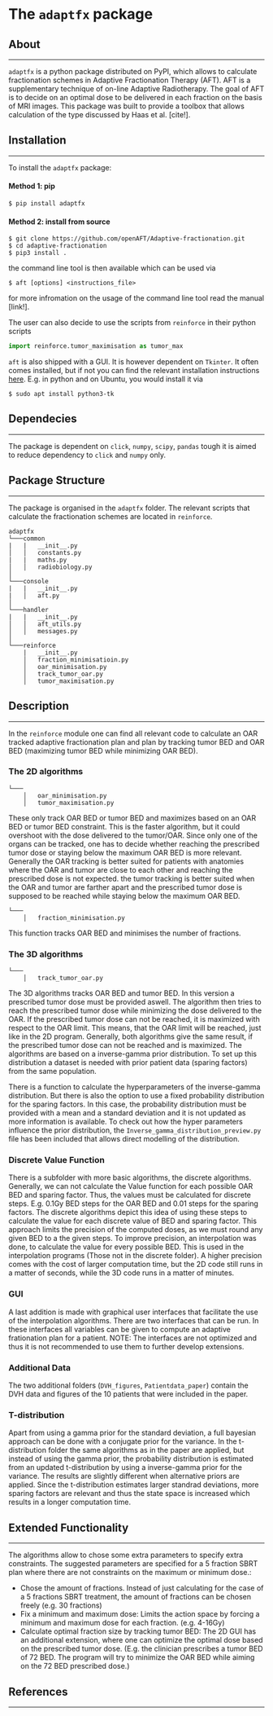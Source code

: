 # The `adaptfx` package

## About
---
`adaptfx` is a python package distributed on PyPI, which allows to calculate fractionation schemes in Adaptive Fractionation Therapy (AFT). AFT is a supplementary technique of on-line Adaptive Radiotherapy. The goal of AFT is to decide on an optimal dose to be delivered in each fraction on the basis of MRI images. This package was built to provide a toolbox that allows calculation of the type discussed by Haas et al. [cite!].

## Installation
---

To install the `adaptfx` package:


#### Method 1: pip
```shell
$ pip install adaptfx
```

#### Method 2: install from source

```shell
$ git clone https://github.com/openAFT/Adaptive-fractionation.git
$ cd adaptive-fractionation
$ pip3 install .
```

the command line tool is then available which can be used via

```shell
$ aft [options] <instructions_file>
````

for more infromation on the usage of the command line tool read the manual [link!].

The user can also decide to use the scripts from `reinforce` in their python scripts

```python
import reinforce.tumor_maximisation as tumor_max
```
`aft` is also shipped with a GUI. It is however dependent on `Tkinter`. It often comes installed, but if not you can find the relevant installation instructions [here](https://tkdocs.com/tutorial/install.html). E.g. in python and on Ubuntu, you would install it via

```shell
$ sudo apt install python3-tk
```

## Dependecies
---

The package is dependent on `click`, `numpy`, `scipy`, `pandas` tough it is aimed to reduce dependency to `click` and `numpy` only.

## Package Structure
---

The package is organised in the `adaptfx` folder. The relevant scripts that calculate the fractionation schemes are located in `reinforce`. 
```
adaptfx
└───common
|   |   __init__.py
│   │   constants.py
|   |   maths.py
│   │   radiobiology.py
│   
└───console
|   |   __init__.py
|   │   aft.py
│
└───handler
|   |   __init__.py
│   │   aft_utils.py
│   │   messages.py
│   
└───reinforce
    |   __init__.py
    │   fraction_minimisatioin.py
    │   oar_minimisation.py
    │   track_tumor_oar.py
    │   tumor_maximisation.py
```

## Description
---

In the `reinforce` module one can find all relevant code to calculate an OAR tracked adaptive fractionation plan and plan by tracking tumor BED and OAR BED (maximizing tumor BED while minimizing OAR BED). 

### The 2D algorithms
```
└───
    │   oar_minimisation.py
    │   tumor_maximisation.py
```
These only track OAR BED or tumor BED and maximizes based on an OAR BED or tumor BED constraint. This is the faster algorithm, but it could overshoot with the dose delivered to the tumor/OAR. Since only one of the organs can be tracked, one has to decide whether reaching the prescribed tumor dose or staying below the maximum OAR BED is more relevant. Generally the OAR tracking is better suited for patients with anatomies where the OAR and tumor are close to each other and reaching the prescribed dose is not expected. the tumor tracking is better suited when the OAR and tumor are farther apart and the prescribed tumor dose is supposed to be reached while staying below the maximum OAR BED.

```
└───
    │   fraction_minimisation.py
```
This function tracks OAR BED and minimises the number of fractions.


### The 3D algorithms
```
└───
    │   track_tumor_oar.py
```

The 3D algorithms tracks OAR BED and tumor BED. In this version a prescribed tumor dose must be provided aswell. The algorithm then tries to reach the prescribed tumor dose while minimizing the dose delivered to the OAR. If the prescribed tumor dose can not be reached, it is maximized with respect to the OAR limit. This means, that the OAR limit will be reached, just like in the 2D program. Generally, both algorithms give the same result, if the prescribed tumor dose can not be reached and is maximized.
The algorithms are based on a inverse-gamma prior distribution. To set up this distribution a dataset is needed with prior patient data (sparing factors) from the same population.

There is a function to calculate the hyperparameters of the inverse-gamma distribution. But there is also the option to use a fixed probability distribution for the sparing factors. In this case, the probability distribution must be provided with a mean and a standard deviation and it is not updated as more information is available. To check out how the hyper parameters influence the prior distribution, the `Inverse_gamma_distribution_preview.py` file has been included that allows direct modelling of the distribution.

### Discrete Value Function

There is a subfolder with more basic algorithms, the discrete algorithms. Generally, we can not calculate the Value function for each possible OAR BED and sparing factor. Thus, the values must be calculated for discrete steps. E.g. 0.1Gy BED steps for the OAR BED and 0.01 steps for the sparing factors. The discrete algorithms depict this idea of using these steps to calculate the value for each discrete value of BED and sparing factor. This approach limits the precision of the computed doses, as we must round any given BED to a the given steps. To improve precision, an interpolation was done, to calculate the value for every possible BED. This is used in the interpolation programs (Those not in the discrete folder). A higher precision comes with the cost of larger computation time, but the 2D code still runs in a matter of seconds, while the 3D code runs in a matter of minutes.

### GUI

A last addition is made with graphical user interfaces that facilitate the use of the interpolation algorithms. There are two interfaces that can be run. In these interfaces all variables can be given to compute an adaptive frationation plan for a patient. NOTE: The interfaces are not optimized and thus it is not recommended to use them to further develop extensions.

### Additional Data
The two additional folders (`DVH_figures`, `Patientdata_paper`) contain the DVH data and figures of the 10 patients that were included in the paper.

### T-distribution
Apart from using a gamma prior for the standard deviation, a full bayesian approach can be done with a conjugate prior for the variance.
In the t-distribution folder the same algorithms as in the paper are applied, but instead of using the gamma prior, the probability distribution is estimated from an updated t-distribution by using a inverse-gamma prior for the variance.
The results are slightly different when alternative priors are applied. Since the t-distribution estimates larger standrad deviations, more sparing factors are relevant and thus the state space is increased which results in a longer computation time.

## Extended Functionality
---

The algorithms allow to chose some extra parameters to specify extra constraints. The suggested parameters are specified for a 5 fraction SBRT plan where there are not constraints on the maximum or minimum dose.:
- Chose the amount of fractions. Instead of just calculating for the case of a 5 fractions SBRT treatment, the amount of fractions can be chosen freely (e.g. 30 fractions)
- Fix a minimum and maximum dose: Limits the action space by forcing a minimum and maximum dose for each fraction. (e.g. 4-16Gy)
- Calculate optimal fraction size by tracking tumor BED: The 2D GUI has an additional extension, where one can optimize the optimal dose based on the prescribed tumor dose. (E.g. the clinician prescribes a tumor BED of 72 BED. The program will try to minimize the OAR BED while aiming on the 72 BED prescribed dose.)

## References
---
